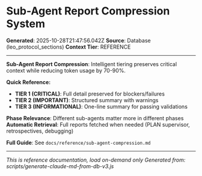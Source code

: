 # Sub-Agent Report Compression System

**Generated**: 2025-10-28T21:47:56.042Z
**Source**: Database (leo_protocol_sections)
**Context Tier**: REFERENCE

---

**Sub-Agent Report Compression**: Intelligent tiering preserves critical context while reducing token usage by 70-90%.

**Quick Reference:**
- **TIER 1 (CRITICAL)**: Full detail preserved for blockers/failures
- **TIER 2 (IMPORTANT)**: Structured summary with warnings
- **TIER 3 (INFORMATIONAL)**: One-line summary for passing validations

**Phase Relevance**: Different sub-agents matter more in different phases
**Automatic Retrieval**: Full reports fetched when needed (PLAN supervisor, retrospectives, debugging)

**Full Guide**: See `docs/reference/sub-agent-compression.md`

---

*This is reference documentation, load on-demand only*
*Generated from: scripts/generate-claude-md-from-db-v3.js*
